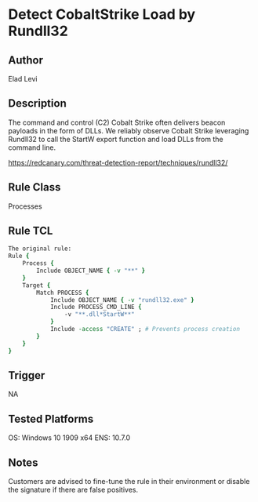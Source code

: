 # Detect CobaltStrike Load by Rundll32

## Author
Elad Levi

## Description
The command and control (C2) Cobalt Strike often delivers beacon payloads in the form of DLLs. We reliably observe Cobalt Strike leveraging Rundll32 to call the StartW export function and load DLLs from the command line.

https://redcanary.com/threat-detection-report/techniques/rundll32/

## Rule Class 
Processes

## Rule TCL
```tcl
The original rule: 
Rule {
    Process {
        Include OBJECT_NAME { -v "**" }
    }
    Target {
        Match PROCESS {
            Include OBJECT_NAME { -v "rundll32.exe" }
            Include PROCESS_CMD_LINE {
                -v "**.dll*StartW**"
            }
            Include -access "CREATE" ; # Prevents process creation
        }
    }
}
```

## Trigger
NA

## Tested Platforms
OS: Windows 10 1909 x64
ENS: 10.7.0

## Notes
Customers are advised to fine-tune the rule in their environment or disable the signature if there are false positives.

